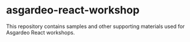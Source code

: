 # asgardeo-react-workshop
This repository contains samples and other supporting materials used for Asgardeo React workshops.
